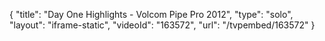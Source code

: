 {
    "title": "Day One Highlights - Volcom Pipe Pro 2012",
    "type": "solo",
    "layout": "iframe-static",
    "videoId": "163572",
    "url": "\/tvpembed\/163572"
}